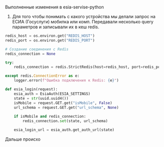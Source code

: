 Выполненные изменения в esia-servise-python
1. Для того чтобы понимать с какого устройства мы делали запрос на ЕСИА (Госуслуги) мобилка или комп. Передавали несколько query параметров и записывали их в кеш redis.
```python
redis_host = os.environ.get("REDIS_HOST")
redis_port = os.environ.get("REDIS_PORT")

# Создание соединения с Redis
redis_connection = None

try:
	redis_connection = redis.StrictRedis(host=redis_host, port=redis_port, db=0, decode_responses=True)

except redis.ConnectionError as e:
	logger.error(f"Ошибка подключения к Redis: {e}")

def esia_login(request):
	esia_auth = EsiaAuth(ESIA_SETTINGS)
	state = str(uuid.uuid4())
	isMobile = request.GET.get("isMobile", False)
	url_schema = request.GET.get("url_schema", None)
	
	if isMobile and redis_connection:
		redis_connection.set(state, url_schema)

	esia_login_url = esia_auth.get_auth_url(state)
```
Дальше происхо